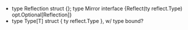 - type Reflection struct {}; type Mirror interface {Reflect(ty reflect.Type) opt.Optional[Reflection]}
- type Type[T] struct { ty reflect.Type }, w/ type bound?
